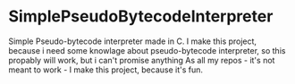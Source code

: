 # SimplePseudoBytecodeInterpreter
Simple Pseudo-bytecode interpreter made in C.
I make this project, because i need some knowlage about pseudo-bytecode interpreter, so this propably will work, but i can't promise anything
As all my repos - it's not meant to work - I make this project, because it's fun.

